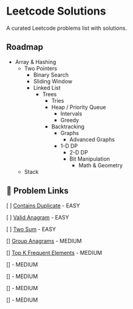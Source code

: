 # Leetcode Solutions

A curated Leetcode problems list with solutions.

## Roadmap

-   Array & Hashing
    -   Two Pointers
        -   Binary Search
        -   Sliding Window
        -   Linked List
            -   Trees
                -   Tries
                -   Heap / Priority Queue
                    -   Intervals
                    -   Greedy
                -   Backtracking
                    -   Graphs
                        -   Advanced Graphs
                    -   1-D DP
                        -   2-D DP
                        -   Bit Manipulation
                            -   Math & Geometry
    -   Stack

## 🔗 Problem Links

[ ] [Contains Duplicate](https://leetcode.com/problems/contains-duplicate/) - EASY

[ ] [Valid Anagram](https://leetcode.com/problems/valid-anagram/) - EASY

[ ] [Two Sum](https://leetcode.com/problems/two-sum/) - EASY

[] [Group Anagrams](https://leetcode.com/problems/group-anagrams/) - MEDIUM

[] [Top K Frequent Elements](https://leetcode.com/problems/top-k-frequent-elements/) - MEDIUM

[] []() - MEDIUM

[] []() - MEDIUM

[] []() - MEDIUM

[] []() - MEDIUM
